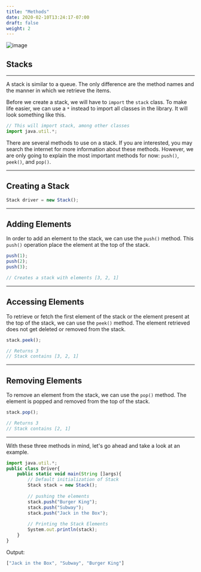 ```yaml
---
title: "Methods"
date: 2020-02-10T13:24:17-07:00
draft: false
weight: 2
--- 
```

<!--<link rel="stylesheet" href="../../style.css">-->

![image](../../img/stackExample.png)

## Stacks

<hr>

A stack is similar to a queue. The only difference are the method names and the manner in which we retrieve the items.

Before we create a stack, we will have to `import` the `stack` class. To make life easier, we can use a `*` instead to import all classes in the library. It will look something like this.

```js javascript
// This will import stack, among other classes
import java.util.*;
```
There are several methods to use on a stack. If you are interested, you may search the internet for more information about these methods. However, we are only going to explain the most important methods for now: `push()`, `peek()`, and `pop()`.

<hr>

## Creating a Stack
    
```js javascript
Stack driver = new Stack();
```

<hr>

## Adding Elements

In order to add an element to the stack, we can use the `push()` method. This `push()` operation place the element at the top of the stack.

```js javascript
push(1);
push(2);
push(3);

// Creates a stack with elements [3, 2, 1]
```

<hr>

## Accessing Elements

To retrieve or fetch the first element of the stack or the element present at the top of the stack, we can use the `peek()` method. The element retrieved does not get deleted or removed from the stack.

```js javascript
stack.peek();

// Returns 3
// Stack contains [3, 2, 1]
```

<hr>

## Removing Elements 

To remove an element from the stack, we can use the `pop()` method. The element is popped and removed from the top of the stack.

```js javascript
stack.pop();

// Returns 3
// Stack contains [2, 1]
```

<hr>

With these three methods in mind, let's go ahead and take a look at an example.

```js javascript
import java.util.*;
public class Driver{
    public static void main(String []args){
        // Default initialization of Stack 
        Stack stack = new Stack(); 
  
        // pushing the elements 
        stack.push("Burger King"); 
        stack.push("Subway"); 
        stack.push("Jack in the Box"); 
  
        // Printing the Stack Elements 
        System.out.println(stack); 
    }
}
```

Output:

```js javascript
["Jack in the Box", "Subway", "Burger King"]
```

